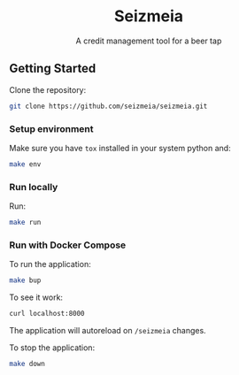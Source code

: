 <h1 align="center">Seizmeia</h1>

<div align="center">
<p>A credit management tool for a beer tap</p>
</div>

## Getting Started

Clone the repository:

```bash
git clone https://github.com/seizmeia/seizmeia.git
```

### Setup environment

Make sure you have `tox` installed in your system python and:

```bash
make env
```

### Run locally

Run:

```bash
make run
```

### Run with Docker Compose

To run the application:

```bash
make bup
```

To see it work:

```bash
curl localhost:8000
```

The application will autoreload on `/seizmeia` changes.

To stop the application:

```bash
make down
```
